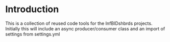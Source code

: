 # Introduction 
This is a collection of reused code tools for the InfBIDshbrds projects. Initially this will include an async producer/consumer class and an import of settings from settings.yml
